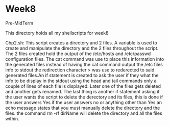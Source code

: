 # Week8
Pre-MidTerm

This directory holds all my shellscripts for week8 

Chp2.sh:
	This script creates a directory and 2 files. A variable is used to create and manipulate the directory
and the 2 files throughout the script. The 2 files created hold the output of the /etc/hosts and /etc/passwd 
configuration files. The cat command was use to place this information into the generated files instead of 
having the cat command output the /etc files info to stdout the redirection character > was use to rederected 
to said generated files.An if statement is created to ask the user if they what the info to be display in the stdout
using the head and tail commands only a couple of lines of each file is displayed.
Later one of the files gets deleted and another gets renamed. The last thing is another
if statement asking if the user wants the script to delete the derectory and its files, this is done if the user
answers Yes if the user answers no or anything other than Yes an echo
message states that you must manually delete the directory and the files. 
the command rm -rf dirName will delete the directory and all the files within.

